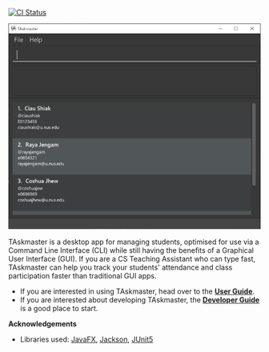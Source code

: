 [![CI Status](https://github.com/AY2021S1-CS2103-F09-1/tp/workflows/Java%20CI/badge.svg)](https://github.com/AY2021S1-CS2103-F09-1/tp/actions)

![Ui](docs/images/Ui.png)

TAskmaster is a desktop app for managing students, optimised 
for use via a Command Line Interface (CLI) while still having 
the benefits of a Graphical User Interface (GUI). If you are a 
CS Teaching Assistant who can type fast, TAskmaster can help you 
track your students' attendance and class participation faster 
than traditional GUI apps.

* If you are interested in using TAskmaster, head over to the [**User Guide**](UserGuide.md).
* If you are interested about developing TAskmaster, the [**Developer Guide**](DeveloperGuide.md) is a good place to start.


**Acknowledgements**

* Libraries used: [JavaFX](https://openjfx.io/), [Jackson](https://github.com/FasterXML/jackson), [JUnit5](https://github.com/junit-team/junit5)
